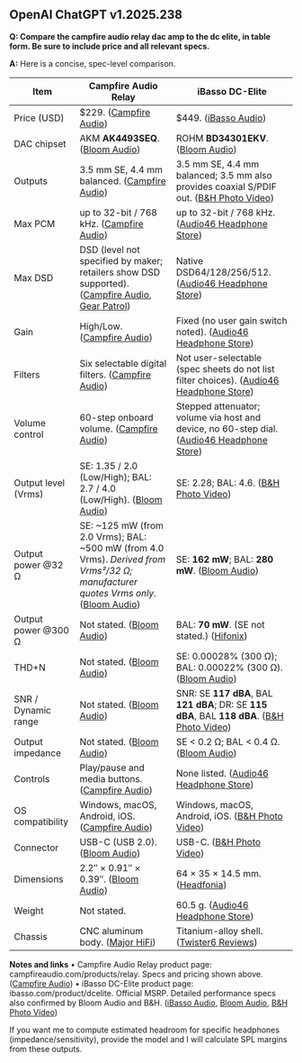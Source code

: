 ## OpenAI ChatGPT v1.2025.238 

**Q: Compare the campfire audio relay dac amp to the dc elite, in table form. Be sure to include price and all relevant specs.**

**A:** Here is a concise, spec-level comparison.

| Item                | Campfire Audio **Relay**                                                                                                                  | iBasso **DC-Elite**                                                                                |
| ------------------- | ----------------------------------------------------------------------------------------------------------------------------------------- | -------------------------------------------------------------------------------------------------- |
| Price (USD)         | \$229. ([Campfire Audio][1])                                                                                                              | \$449. ([iBasso Audio][2])                                                                         |
| DAC chipset         | AKM **AK4493SEQ**. ([Bloom Audio][3])                                                                                                     | ROHM **BD34301EKV**. ([Bloom Audio][4])                                                            |
| Outputs             | 3.5 mm SE, 4.4 mm balanced. ([Campfire Audio][5])                                                                                         | 3.5 mm SE, 4.4 mm balanced; 3.5 mm also provides coaxial S/PDIF out. ([B\&H Photo Video][6])       |
| Max PCM             | up to 32-bit / 768 kHz. ([Campfire Audio][7])                                                                                             | up to 32-bit / 768 kHz. ([Audio46 Headphone Store][8])                                             |
| Max DSD             | DSD (level not specified by maker; retailers show DSD supported). ([Campfire Audio][7], [Gear Patrol][9])                                 | Native DSD64/128/256/512. ([Audio46 Headphone Store][8])                                           |
| Gain                | High/Low. ([Campfire Audio][5])                                                                                                           | Fixed (no user gain switch noted). ([Audio46 Headphone Store][8])                                  |
| Filters             | Six selectable digital filters. ([Campfire Audio][5])                                                                                     | Not user-selectable (spec sheets do not list filter choices). ([Audio46 Headphone Store][8])       |
| Volume control      | 60-step onboard volume. ([Campfire Audio][5])                                                                                             | Stepped attenuator; volume via host and device, no 60-step dial. ([Audio46 Headphone Store][8])    |
| Output level (Vrms) | SE: 1.35 / 2.0 (Low/High); BAL: 2.7 / 4.0 (Low/High). ([Bloom Audio][3])                                                                  | SE: 2.28; BAL: 4.6. ([B\&H Photo Video][6])                                                        |
| Output power @32 Ω  | SE: \~125 mW (from 2.0 Vrms); BAL: \~500 mW (from 4.0 Vrms). *Derived from Vrms²/32 Ω; manufacturer quotes Vrms only.* ([Bloom Audio][3]) | SE: **162 mW**; BAL: **280 mW**. ([Bloom Audio][4])                                                |
| Output power @300 Ω | Not stated. ([Bloom Audio][3])                                                                                                            | BAL: **70 mW**. (SE not stated.) ([Hifonix][10])                                                   |
| THD+N               | Not stated. ([Bloom Audio][3])                                                                                                            | SE: 0.00028% (300 Ω); BAL: 0.00022% (300 Ω). ([Bloom Audio][4])                                    |
| SNR / Dynamic range | Not stated. ([Bloom Audio][3])                                                                                                            | SNR: SE **117 dBA**, BAL **121 dBA**; DR: SE **115 dBA**, BAL **118 dBA**. ([B\&H Photo Video][6]) |
| Output impedance    | Not stated. ([Bloom Audio][3])                                                                                                            | SE < 0.2 Ω; BAL < 0.4 Ω. ([Bloom Audio][4])                                                        |
| Controls            | Play/pause and media buttons. ([Campfire Audio][5])                                                                                       | None listed. ([Audio46 Headphone Store][8])                                                        |
| OS compatibility    | Windows, macOS, Android, iOS. ([Campfire Audio][5])                                                                                       | Windows, macOS, Android, iOS. ([B\&H Photo Video][6])                                              |
| Connector           | USB-C (USB 2.0). ([Bloom Audio][3])                                                                                                       | USB-C. ([B\&H Photo Video][6])                                                                     |
| Dimensions          | 2.2″ × 0.91″ × 0.39″. ([Bloom Audio][3])                                                                                                  | 64 × 35 × 14.5 mm. ([Headfonia][11])                                                               |
| Weight              | Not stated.                                                                                                                               | 60.5 g. ([Audio46 Headphone Store][8])                                                             |
| Chassis             | CNC aluminum body. ([Major HiFi][12])                                                                                                     | Titanium-alloy shell. ([Twister6 Reviews][13])                                                     |

**Notes and links**
• Campfire Audio Relay product page: campfireaudio.com/products/relay. Specs and pricing shown above. ([Campfire Audio][1])
• iBasso DC-Elite product page: ibasso.com/product/dcelite. Official MSRP. Detailed performance specs also confirmed by Bloom Audio and B\&H. ([iBasso Audio][2], [Bloom Audio][4], [B\&H Photo Video][6])

If you want me to compute estimated headroom for specific headphones (impedance/sensitivity), provide the model and I will calculate SPL margins from these outputs.

[1]: https://www.campfireaudio.com/products/relay?srsltid=AfmBOopfdb0x9WHCKWunFDe-pEiYrcjzTur_QCLy8Slo_IbBqoK65Q-L&utm_source=chatgpt.com "Relay DAC/AMP - Portable HiFi Solution"
[2]: https://ibasso.com/product/dcelite/?utm_source=chatgpt.com "DC-Elite"
[3]: https://bloomaudio.com/products/campfire-audio-relay?srsltid=AfmBOorawTYDjNatyNv_tyRMGCYwZkhcEX78_6pBl7i07aljTU-fpcgG&utm_source=chatgpt.com "Campfire Audio Relay Portable DAC and Amp"
[4]: https://bloomaudio.com/products/ibasso-dc-elite?srsltid=AfmBOoqqRm0zxNtt66uqghqkp7AcfXAaDslvnVtEFgaXkWKkoQ7-8DFk&utm_source=chatgpt.com "iBasso DC-Elite Flagship Ultra-Portable DAC and Amp"
[5]: https://www.campfireaudio.com/products/relay?srsltid=AfmBOoqIHSymSgZVNarhncAmG2OTGW0gIaAD2r5P27fjlMWBi_xST3Lk&utm_source=chatgpt.com "Relay DAC/AMP - Portable HiFi Solution"
[6]: https://www.bhphotovideo.com/c/product/803231354-USE/ibasso_dc_elite_portable_hi_res_usb.html?utm_source=chatgpt.com "iBasso DC-Elite Portable Hi-Res USB DAC and Amp"
[7]: https://www.campfireaudio.com/pages/relay?srsltid=AfmBOorLllHiOCrlgASirDx-_cbS1v6IONyCoq8GmdxH3zkaEnsiYw4d&utm_source=chatgpt.com "Relay DAC/AMP"
[8]: https://audio46.com/products/ibasso-dc-elite-portable-dac-amp?utm_source=chatgpt.com "iBasso DC-Elite Portable DAC/Amp"
[9]: https://www.gearpatrol.com/audio/campfire-audio-relay-portable-dac-headphone-amp/?utm_source=chatgpt.com "This Tiny Hi-Fi Gadget Promises to Elevate Your Desktop ..."
[10]: https://hifonix.co.uk/detail/ibasso-dc-elite-portable-dac-amp/?utm_source=chatgpt.com "iBasso DC-Elite Portable DAC/AMP"
[11]: https://www.headfonia.com/ibasso-dc-elite-review/?utm_source=chatgpt.com "iBasso DC-Elite Review"
[12]: https://majorhifi.com/campfire-audio-relay-review/?utm_source=chatgpt.com "Campfire Audio Relay Review"
[13]: https://twister6.com/2023/12/21/ibasso-dc-elite/?utm_source=chatgpt.com "iBasso DC Elite"
